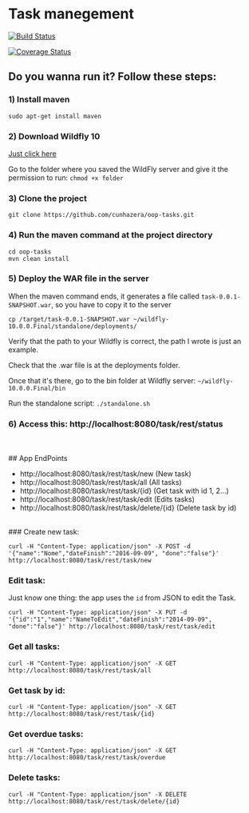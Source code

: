 # Task manegement

[![Build Status](https://travis-ci.org/cunhazera/oop-tasks.svg?branch=master)](https://travis-ci.org/cunhazera/oop-tasks)

[![Coverage Status](https://coveralls.io/repos/github/cunhazera/oop-tasks/badge.svg?branch=master)](https://coveralls.io/github/cunhazera/oop-tasks?branch=master)


## Do you wanna run it? Follow these steps:

### 1) Install maven

`sudo apt-get install maven`

### 2) Download Wildfly 10

[Just click here](http://download.jboss.org/wildfly/10.0.0.Final/wildfly-10.0.0.Final.tar.gz)

Go to the folder where you saved the WildFly server and give it the permission to run: `chmod +x folder`

### 3) Clone the project

`git clone https://github.com/cunhazera/oop-tasks.git`

### 4) Run the maven command at the project directory

```
cd oop-tasks
mvn clean install
```

### 5) Deploy the WAR file in the server

When the maven command ends, it generates a file called `task-0.0.1-SNAPSHOT.war`, so you have to copy it to the server


`cp /target/task-0.0.1-SNAPSHOT.war ~/wildfly-10.0.0.Final/standalone/deployments/`

Verify that the path to your Wildfly is correct, the path I wrote is just an example.

Check that the .war file is at the deployments folder.

Once that it's there, go to the bin folder at Wildfly server: `~/wildfly-10.0.0.Final/bin`

Run the standalone script: `./standalone.sh`

### 6) Access this: http://localhost:8080/task/rest/status
<br>

<br>
## App EndPoints

 - http://localhost:8080/task/rest/task/new (New task)
 - http://localhost:8080/task/rest/task/all (All tasks)
 - http://localhost:8080/task/rest/task/{id} (Get task with id 1, 2...)
 - http://localhost:8080/task/rest/task/edit (Edits tasks)
 - http://localhost:8080/task/rest/task/delete/{id} (Delete task by id)

<br>
### Create new task:

```shell
curl -H "Content-Type: application/json" -X POST -d '{"name":"Nome","dateFinish":"2016-09-09", "done":"false"}' http://localhost:8080/task/rest/task/new
```

### Edit task:

Just know one thing: the app uses the `id` from JSON to edit the Task.

```shell
curl -H "Content-Type: application/json" -X PUT -d '{"id":"1","name":"NameToEdit","dateFinish":"2014-09-09", "done":"false"}' http://localhost:8080/task/rest/task/edit
```

### Get all tasks:

```shell
curl -H "Content-Type: application/json" -X GET http://localhost:8080/task/rest/task/all
```

### Get task by id:

```shell
curl -H "Content-Type: application/json" -X GET http://localhost:8080/task/rest/task/{id}
```

### Get overdue tasks:

```shell
curl -H "Content-Type: application/json" -X GET http://localhost:8080/task/rest/task/overdue
```

### Delete tasks:

```shell
curl -H "Content-Type: application/json" -X DELETE http://localhost:8080/task/rest/task/delete/{id}
```
